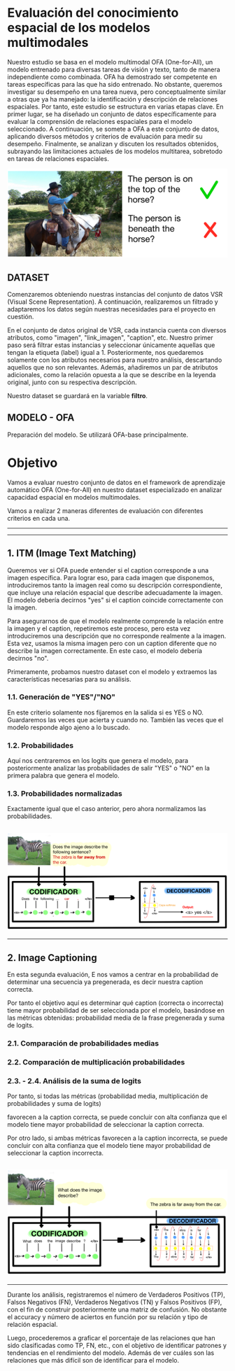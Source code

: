 # Evaluación del conocimiento espacial de los modelos multimodales
Nuestro estudio se basa en el modelo multimodal OFA (One-for-All), un modelo entrenado para diversas tareas de visión y texto, tanto de manera independiente como combinada. OFA ha 
demostrado ser competente en tareas específicas para las que ha sido entrenado. No obstante, queremos investigar su desempeño en una tarea nueva, pero conceptualmente similar a otras 
que ya ha manejado: la identificación y descripción de relaciones espaciales.
Por tanto, este estudio se estructura en varias etapas clave. En primer lugar, se ha diseñado un conjunto de datos específicamente para evaluar la comprensión de relaciones espaciales para el modelo seleccionado. A continuación, se somete a OFA a este conjunto de datos, aplicando diversos métodos y criterios de evaluación para medir su desempeño. Finalmente, se analizan y discuten los resultados obtenidos, subrayando las limitaciones actuales de los modelos multitarea, sobretodo en tareas de relaciones espaciales.

![Presentacion](./Imagenes/ITM.png)

## DATASET 
Comenzaremos obteniendo nuestras instancias del conjunto de datos VSR (Visual Scene Representation). A continuación, realizaremos un filtrado y adaptaremos los datos según nuestras necesidades para el proyecto en cuestión.

En el conjunto de datos original de VSR, cada instancia cuenta con diversos atributos, como "imagen", "link_imagen", "caption", etc. Nuestro primer paso será filtrar estas instancias y seleccionar únicamente aquellas que tengan la etiqueta (label) igual a 1. Posteriormente, nos quedaremos solamente con los atributos necesarios para nuestro análisis, descartando aquellos que no son relevantes. Además, añadiremos un par de atributos adicionales, como la relación opuesta a la que se describe en la leyenda original, junto con su respectiva descripción.

Nuestro dataset se guardará en la variable **filtro**.

## MODELO - OFA
Preparación del modelo. Se utilizará OFA-base principalmente.

# Objetivo
Vamos a evaluar nuestro conjunto de datos en el framework de aprendizaje automático OFA (One-for-All) en nuestro dataset especializado en analizar capacidad espacial en modelos multimodales.

Vamos a realizar 2 maneras diferentes de evaluación con diferentes criterios en cada una.

--------------------------------------------------------------------------
--------------------------------------------------------------------------

## 1. ITM (Image Text Matching)

Queremos ver si OFA puede entender si el caption corresponde a una imagen específica. Para lograr eso, para cada imagen que disponemos, introduciremos tanto la imagen real como su descripción correspondiente, que incluye una relación espacial que describe adecuadamente la imagen. El modelo debería decirnos "yes" si el caption coincide correctamente con la imagen.

Para asegurarnos de que el modelo realmente comprende la relación entre la imagen y el caption, repetiremos este proceso, pero esta vez introduciremos una descripción que no corresponde realmente a la imagen. Esta vez, usamos la misma imagen pero con un caption diferente que no describe la imagen correctamente. En este caso, el modelo debería decirnos "no".

Primeramente, probamos nuestro dataset con el modelo y extraemos las características necesarias para su análisis.

### 1.1. Generación de "YES"/"NO"
En este criterio solamente nos fijaremos en la salida si es YES o  NO. Guardaremos las veces que acierta y cuando no. También las veces que el modelo responde algo ajeno a lo buscado.
### 1.2. Probabilidades
Aquí nos centraremos en los logits que genera el modelo, para posteriormente analizar las probabilidades de salir "YES" o "NO" en la primera palabra que genera el modelo.
### 1.3. Probabilidades normalizadas
Exactamente igual que el caso anterior, pero ahora normalizamos las probabilidades.

![ITM](./Imagenes/FuncionamientoITMCebra.png)
--------------------------------------------------------------------------
--------------------------------------------------------------------------

## 2. Image Captioning

En esta segunda evaluación, E nos vamos a centrar en la probabilidad de determinar una secuencia ya pregenerada,
es decir nuestra caption correcta.

Por tanto el objetivo aquí es determinar qué caption (correcta o incorrecta) tiene mayor probabilidad de ser seleccionada por el modelo, basándose en las métricas obtenidas: probabilidad media de la
frase pregenerada y suma de logits.

### 2.1. Comparación de probabilidades medias

### 2.2. Comparación de multiplicación probabilidades

### 2.3. - 2.4. Análisis de la suma de logits


Por tanto, si todas las métricas (probabilidad media, multiplicación de probabilidades y suma de logits)

favorecen a la caption correcta, se puede concluir con alta confianza que el modelo tiene mayor probabilidad de seleccionar la caption correcta.

Por otro lado, si ambas métricas favorecen a la caption incorrecta, se puede concluir con alta confianza que el modelo tiene mayor probabilidad de seleccionar la caption incorrecta.

![Captioner](./Imagenes/FuncionamientoCaptioner.png)
--------------------------------------------------------------------------
--------------------------------------------------------------------------

Durante los análisis, registraremos el número de Verdaderos Positivos (TP), Falsos Negativos (FN), Verdaderos Negativos (TN) y Falsos Positivos (FP), con el fin de construir posteriormente una matriz de confusión. No obstante el accuracy y número de aciertos en función por su relación y tipo de relación espacial.

Luego, procederemos a graficar el porcentaje de las relaciones que han sido clasificadas como TP, FN, etc., con el objetivo de identificar patrones y tendencias en el rendimiento del modelo. Además de ver cuáles son las relaciones que más difícil son de identificar para el modelo.




